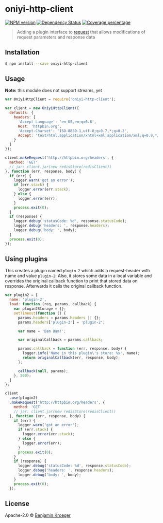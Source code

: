 # oniyi-http-client  
[![NPM version][npm-image]][npm-url] [![Dependency Status][daviddm-image]][daviddm-url] [![Coverage percentage][coveralls-image]][coveralls-url]  
> Adding a plugin interface to [request](https://www.npmjs.com/package/request) that allows modifications of request parameters and response data

## Installation

```sh
$ npm install --save oniyi-http-client
```

## Usage

**Note:** this module does not support streams, yet

```js
var OniyiHttpClient = require('oniyi-http-client');

var client = new OniyiHttpClient({
  defaults: {
    headers: {
      'Accept-Language': 'en-US,en;q=0.8',
      Host: 'httpbin.org',
      'Accept-Charset': 'ISO-8859-1,utf-8;q=0.7,*;q=0.3',
      Accept: 'text/html,application/xhtml+xml,application/xml;q=0.9,*/*;q=0.8'
    }
  }
});

client.makeRequest('http://httpbin.org/headers', {
  method: 'GET'
  // jar: client.jar(new redisStore(redisClient))
}, function (err, response, body) {
  if (err) {
    logger.warn('got an error');
    if (err.stack) {
      logger.error(err.stack);
    } else {
      logger.error(err);
    }
    process.exit(0);
  }
  if (response) {
    logger.debug('statusCode: %d', response.statusCode);
    logger.debug('headers: ', response.headers);
    logger.debug('body: ', body);
  }
  process.exit(0);
});
```

## Using plugins

This creates a plugin named `plugin-2` which adds a request-header with name and value `plugin-2`.
Also, it stores some data in a local variable and overrides the original callback function 
to print that stored data on response. Afterwards it calls the original callback function.

```js
var plugin2 = {
  name: 'plugin-2',
  load: function (req, params, callback) {
    var plugin2Storage = {};
    setTimeout(function () {
      params.headers = params.headers || {};
      params.headers['plugin-2'] = 'plugin-2';

      var name = 'Bam Bam!';

      var originalCallback = params.callback;

      params.callback = function (err, response, body) {
        logger.info('Name in this plugin\'s store: %s', name);
        return originalCallback(err, response, body);
      };

      callback(null, params);
    }, 500);
  }
};

client
  .use(plugin2)
  .makeRequest('http://httpbin.org/headers', {
    method: 'GET'
    // jar: client.jar(new redisStore(redisClient))
  }, function (err, response, body) {
    if (err) {
      logger.warn('got an error');
      if (err.stack) {
        logger.error(err.stack);
      } else {
        logger.error(err);
      }
      process.exit(0);
    }
    if (response) {
      logger.debug('statusCode: %d', response.statusCode);
      logger.debug('headers: ', response.headers);
      logger.debug('body: ', body);
    }
    process.exit(0);
  });

```
## License

Apache-2.0 © [Benjamin Kroeger]()


[npm-image]: https://badge.fury.io/js/oniyi-http-client.svg
[npm-url]: https://npmjs.org/package/oniyi-http-client
[travis-image]: https://travis-ci.org/benkroeger/oniyi-http-client.svg?branch=master
[travis-url]: https://travis-ci.org/benkroeger/oniyi-http-client
[daviddm-image]: https://david-dm.org/benkroeger/oniyi-http-client.svg?theme=shields.io
[daviddm-url]: https://david-dm.org/benkroeger/oniyi-http-client
[coveralls-image]: https://coveralls.io/repos/benkroeger/oniyi-http-client/badge.svg
[coveralls-url]: https://coveralls.io/r/benkroeger/oniyi-http-client
